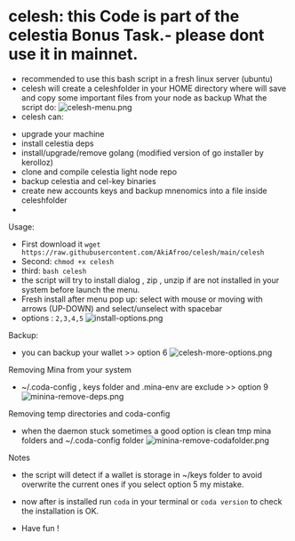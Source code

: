 # celesh: this Code is part of the celestia Bonus Task.- please dont use it in mainnet.
* recommended to use this bash script in a fresh linux server (ubuntu)
* celesh will create a celeshfolder in your HOME directory where will save and copy some important files from your node as backup
What the script do:
![celesh-menu.png](https://i.postimg.cc/8zBFdZ8y/celesh-menu.png)
* celesh can:
- upgrade your machine
- install celestia deps
- install/upgrade/remove golang (modified version of go installer by  kerolloz)
- clone and compile celestia light node repo
- backup celestia and cel-key binaries
- create new accounts keys and backup mnenomics into a file inside celeshfolder
- 

Usage:
* First download it ```wget https://raw.githubusercontent.com/AkiAfroo/celesh/main/celesh```
* Second: `chmod +x celesh` 
* third:  `bash celesh`
* the script will try to install dialog , zip , unzip if are not installed in your system before launch the menu.
* Fresh install after menu pop up: select with mouse or moving with arrows (UP-DOWN) and select/unselect with spacebar
* options : ```2,3,4,5```
![install-options.png](https://i.postimg.cc/htC6DSm8/install-options.png)

Backup:
* you can backup your wallet >> option 6
![celesh-more-options.png](https://i.postimg.cc/RZC2x3WV/celesh-more-options.png)


Removing Mina from your system
* ~/.coda-config , keys folder and .mina-env are exclude >> option 9
![minina-remove-deps.png](https://i.postimg.cc/zG7SLBR7/minina-remove-deps.png)

Removing temp directories and coda-config
* when the daemon stuck sometimes a good option is clean tmp mina folders and ~/.coda-config folder
![minina-remove-codafolder.png](https://i.postimg.cc/QdzCnZLs/minina-remove-codafolder.png)

Notes
* the script will detect if a wallet is storage in ~/keys folder to avoid overwrite the current ones if you select option 5 my mistake.

* now after is installed run ```coda``` in your terminal or ```coda version``` to check the installation is OK.
* Have fun !
